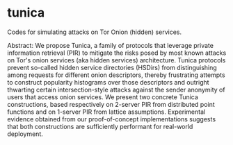 # tunica
Codes for simulating attacks on Tor Onion (hidden) services.

Abstract: We propose Tunica, a family of protocols that leverage private information retrieval (PIR) to mitigate the risks posed by most known attacks on Tor's onion services (aka hidden services) architecture. Tunica protocols prevent so-called hidden service directories (HSDirs) from distinguishing among requests for different onion descriptors, thereby frustrating attempts to construct popularity histograms over those descriptors and outright thwarting certain intersection-style attacks against the sender anonymity of users that access onion services. We present two concrete Tunica constructions, based respectively on 2-server PIR from distributed point functions and on 1-server PIR from lattice assumptions. Experimental evidence obtained from our proof-of-concept implementations suggests that both constructions are sufficiently performant for real-world deployment.
